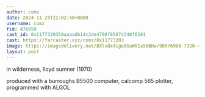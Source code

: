 ```yaml
---
author: comz
date: 2024-11-25T22:02:40+0000
username: comz
fid: 476959
cast_id: 0x1177320359aaaadb14c2de4798f85074348f6191
cast: https://farcaster.xyz/comz/0x11773203
image: https://imagedelivery.net/BXluQx4ige9GuW0Ia56BHw/909769b0-7320-43e9-cafc-13f8fb306200/original
layout: post
---
```


in wilderness, lloyd sumner (1970)

produced with a burroughs B5500 computer, calcomp 565 plotter, programmed with ALGOL

<img src='https://imagedelivery.net/BXluQx4ige9GuW0Ia56BHw/909769b0-7320-43e9-cafc-13f8fb306200/original' alt='' referrerpolicy='no-referrer'/>
